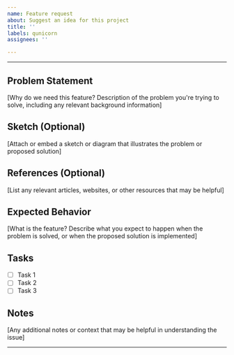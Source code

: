 ```yaml
---
name: Feature request
about: Suggest an idea for this project
title: ''
labels: qunicorn
assignees: ''

---
```


---

## Problem Statement

[Why do we need this feature? Description of the problem you're trying to solve, including any relevant background information]

## Sketch (Optional)

[Attach or embed a sketch or diagram that illustrates the problem or proposed solution]

## References (Optional)

[List any relevant articles, websites, or other resources that may be helpful]

## Expected Behavior

[What is the feature? Describe what you expect to happen when the problem is solved, or when the proposed solution is implemented]

## Tasks

- [ ] Task 1
- [ ] Task 2
- [ ] Task 3

## Notes

[Any additional notes or context that may be helpful in understanding the issue]

---
